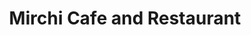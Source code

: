 ---
title: "Mirchi Cafe and Restaurant"
address: "Dublin Road, Opposit Lidi Supermarket, Edenderry, Co. Offaly"
tel: "+353 (0)46 977 3800"
county: "Offaly"
category: "Indian Restaurants"
type: "Content"
lat: "53.345279693603516"
lng: "-7.049722194671631"
---